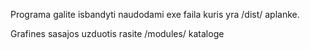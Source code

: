 Programa galite isbandyti naudodami exe faila kuris yra /dist/ aplanke.

Grafines sasajos uzduotis rasite /modules/ kataloge
